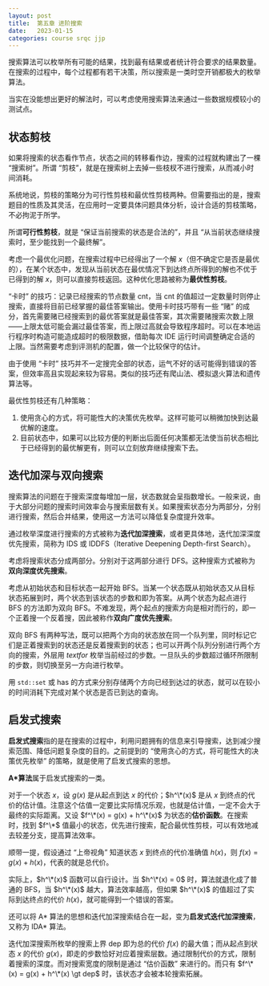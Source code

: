 ```yaml
---
layout: post
title:  第五章 进阶搜索
date:   2023-01-15
categories: course srqc jjp
---
```


搜索算法可以枚举所有可能的结果，找到最有结果或者统计符合要求的结果数量。在搜索的过程中，每个过程都有若干决策，所以搜索是一类时空开销都极大的枚举算法。

当实在没能想出更好的解法时，可以考虑使用搜索算法来通过一些数据规模较小的测试点。

## 状态剪枝

如果将搜索的状态看作节点，状态之间的转移看作边，搜索的过程就构建出了一棵 “搜索树”。所谓 “剪枝”，就是在搜索树上去掉一些枝杈不进行搜索，从而减小时间消耗。

系统地说，剪枝的策略分为可行性剪枝和最优性剪枝两种。但需要指出的是，搜索题目的性质及其灵活，在应用时一定要具体问题具体分析，设计合适的剪枝策略，不必拘泥于所学。

所谓**可行性剪枝**，就是 “保证当前搜索的状态是合法的”，并且 “从当前状态继续搜索时，至少能找到一个最终解”。

考虑一个最优化问题，在搜索过程中已经得出了一个解 $x$（但不确定它是否是最优的），在某个状态中，发现从当前状态在最优情况下到达终点所得到的解也不优于已得到的解 $x$，则可以直接剪枝返回。这种优化思路被称为**最优性剪枝**。

“卡时” 的技巧：记录已经搜索的节点数量 $\text{cnt}$，当 $\text{cnt}$ 的值超过一定数量时则停止搜索，直接将目前已经掌握的最佳答案输出。使用卡时技巧带有一些 “赌” 的成分，首先需要赌已经搜索到的最优答案就是最佳答案，其次需要赌搜索次数上限——上限太低可能会漏过最佳答案，而上限过高就会导致程序超时。可以在本地运行程序时构造可能造成超时的极限数据，借助每次 $\text{IDE}$ 运行时间调整确定合适的上限。当然需要考虑到评测机的配置，做一个比较保守的估计。

由于使用 “卡时” 技巧并不一定搜完全部的状态，运气不好的话可能得到错误的答案，但效率高且实现起来较为容易。类似的技巧还有爬山法、模拟退火算法和遗传算法等。

最优性剪枝还有几种策略：

1. 使用贪心的方式，将可能性大的决策优先枚举。这样可能可以稍微加快到达最优解的速度。
2. 目前状态中，如果可以比较方便的判断出后面任何决策都无法使当前状态相比于已经得到的最优解更有，则可以立刻放弃继续搜索下去。

## 迭代加深与双向搜索

搜索算法的问题在于搜索深度每增加一层，状态数就会呈指数增长。一般来说，由于大部分问题的搜索时间效率会与搜索层数有关。如果搜索状态分为两部分，分别进行搜索，然后合并结果，使用这一方法可以降低复杂度提升效率。

通过枚举深度进行搜索的方式被称为**迭代加深搜索**，或者更具体地，迭代加深深度优先搜索，简称为 $\text{IDS}$ 或 $\text{IDDFS}$（$\text{Iterative Deepening Depth-first Search}$）。

考虑将搜索状态分成两部分。分别对于这两部分进行 $\text{DFS}$。这种搜索方式被称为**双向深度优先搜索**。

考虑从初始状态和目标状态一起开始 $\text{BFS}$。当某一个状态既从初始状态又从目标状态拓展到时，两个状态到该状态的步数和即为答案。从两个状态为起点进行 $\text{BFS}$ 的方法即为双向 $\text{BFS}$。不难发现，两个起点的搜索方向是相对而行的，即一个正着搜一个反着搜，因此被称作**双向广度优先搜索**。

双向 $\text{BFS}$ 有两种写法，既可以把两个方向的状态放在同一个队列里，同时标记它们是正着搜索到的状态还是反着搜索到的状态；也可以开两个队列分别进行两个方向的搜索，外层用 $text{for}$ 枚举当前经过的步数。一旦队头的步数超过循环所限制的步数，则切换至另一方向进行枚举。

用 `std::set` 或 $\text{has}$ 的方式来分别存储两个方向已经到达过的状态，就可以在较小的时间消耗下完成对某个状态是否已到达的查询。

## 启发式搜索

**启发式搜索**指的是在搜索的过程中，利用问题拥有的信息来引导搜索，达到减少搜索范围、降低问题复杂度的目的。之前提到的 “使用贪心的方式，将可能性大的决策优先枚举” 的策略，就是使用了启发式搜索的思想。

**$\text{A}*$算法**属于启发式搜索的一类。

对于一个状态 $x$，设 $g(x)$ 是从起点到达 $x$ 的代价；$h^\*(x)$ 是从 $x$ 到终点的代价的估计值。注意这个估值一定要比实际情况乐观，也就是估计值，一定不会大于最终的实际距离。又设 $f^\*(x) = g(x) + h^\*(x)$ 为状态的**估价函数**。在搜索时，找到 $f^\*$ 值最小的状态，优先进行搜索，配合最优性剪枝，可以有效地减去较差分支，提高算法效率。

顺带一提，假设通过 “上帝视角” 知道状态 $x$ 到终点的代价准确值 $h(x)$，则 $f(x) = g(x) + h(x)$，代表的就是总代价。

实际上，$h^\*(x)$ 函数可以自行设计。当 $h^\*(x) = 0$ 时，算法就退化成了普通的 $\text{BFS}$，当 $h^\*(x)$ 越大，算法效率越高，但如果 $h^\*(x)$ 的值超过了实际到达终点的代价 $h(x)$，就可能得到一个错误的答案。

还可以将 $\text{A} *$ 算法的思想和迭代加深搜索结合在一起，变为**启发式迭代加深搜索**，又称为 $\text{IDA} *$ 算法。

迭代加深搜索所枚举的搜索上界 $\text{dep}$ 即为总的代价 $f(x)$ 的最大值；而从起点到状态 $x$ 的代价 $g(x)$，即走的步数恰好对应着搜索层数。通过限制代价的方式，限制着搜索的深度。而对搜索宽度的限制是通过 “估价函数” 来进行的。而只有 $f^\*(x) = g(x) + h^\*(x) \gt dep$ 时，该状态才会被本轮搜索拓展。